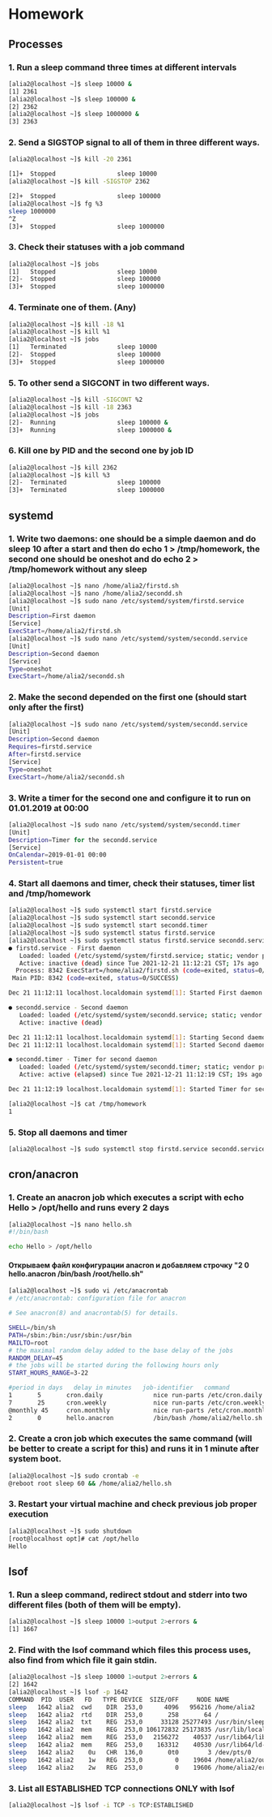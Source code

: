 # Homework

## Processes

### 1. Run a sleep command three times at different intervals

```bash
[alia2@localhost ~]$ sleep 10000 &
[1] 2361
[alia2@localhost ~]$ sleep 100000 &
[2] 2362
[alia2@localhost ~]$ sleep 1000000 &
[3] 2363
```

### 2. Send a SIGSTOP signal to all of them in three different ways.

```bash
[alia2@localhost ~]$ kill -20 2361

[1]+  Stopped                 sleep 10000
[alia2@localhost ~]$ kill -SIGSTOP 2362

[2]+  Stopped                 sleep 100000
[alia2@localhost ~]$ fg %3
sleep 1000000
^Z
[3]+  Stopped                 sleep 1000000
```

### 3. Check their statuses with a job command

```bash
[alia2@localhost ~]$ jobs
[1]   Stopped                 sleep 10000
[2]-  Stopped                 sleep 100000
[3]+  Stopped                 sleep 1000000
```

### 4. Terminate one of them. (Any)

```bash
[alia2@localhost ~]$ kill -18 %1
[alia2@localhost ~]$ kill %1
[alia2@localhost ~]$ jobs
[1]   Terminated              sleep 10000
[2]-  Stopped                 sleep 100000
[3]+  Stopped                 sleep 1000000
```

### 5. To other send a SIGCONT in two different ways.

```bash
[alia2@localhost ~]$ kill -SIGCONT %2
[alia2@localhost ~]$ kill -18 2363
[alia2@localhost ~]$ jobs
[2]-  Running                 sleep 100000 &
[3]+  Running                 sleep 1000000 &
```

### 6. Kill one by PID and the second one by job ID

```bash
[alia2@localhost ~]$ kill 2362
[alia2@localhost ~]$ kill %3
[2]-  Terminated              sleep 100000
[3]+  Terminated              sleep 1000000
```

## systemd

### 1. Write two daemons: one should be a simple daemon and do sleep 10 after a start and then do echo 1 > /tmp/homework, the second one should be oneshot and do echo 2 > /tmp/homework without any sleep

```bash
[alia2@localhost ~]$ nano /home/alia2/firstd.sh
[alia2@localhost ~]$ nano /home/alia2/secondd.sh
[alia2@localhost ~]$ sudo nano /etc/systemd/system/firstd.service
[Unit]
Description=First daemon
[Service]
ExecStart=/home/alia2/firstd.sh
[alia2@localhost ~]$ sudo nano /etc/systemd/system/secondd.service
[Unit]
Description=Second daemon
[Service]
Type=oneshot
ExecStart=/home/alia2/secondd.sh
```

### 2. Make the second depended on the first one (should start only after the first)

```bash
[alia2@localhost ~]$ sudo nano /etc/systemd/system/secondd.service
[Unit]
Description=Second daemon
Requires=firstd.service
After=firstd.service
[Service]
Type=oneshot
ExecStart=/home/alia2/secondd.sh
```

### 3. Write a timer for the second one and configure it to run on 01.01.2019 at 00:00

```bash
[alia2@localhost ~]$ sudo nano /etc/systemd/system/secondd.timer
[Unit]
Description=Timer for the secondd.service
[Service]
OnCalendar=2019-01-01 00:00
Persistent=true
```

### 4. Start all daemons and timer, check their statuses, timer list and /tmp/homework

```bash
[alia2@localhost ~]$ sudo systemctl start firstd.service
[alia2@localhost ~]$ sudo systemctl start secondd.service
[alia2@localhost ~]$ sudo systemctl start secondd.timer
[alia2@localhost ~]$ sudo systemctl status firstd.service
[alia2@localhost ~]$ sudo systemctl status firstd.service secondd.service secondd.timer
● firstd.service - First daemon
   Loaded: loaded (/etc/systemd/system/firstd.service; static; vendor preset: disabled)
   Active: inactive (dead) since Tue 2021-12-21 11:12:21 CST; 17s ago
  Process: 8342 ExecStart=/home/alia2/firstd.sh (code=exited, status=0/SUCCESS)
 Main PID: 8342 (code=exited, status=0/SUCCESS)

Dec 21 11:12:11 localhost.localdomain systemd[1]: Started First daemon.

● secondd.service - Second daemon
   Loaded: loaded (/etc/systemd/system/secondd.service; static; vendor preset: disabled)
   Active: inactive (dead)

Dec 21 11:12:11 localhost.localdomain systemd[1]: Starting Second daemon...
Dec 21 11:12:11 localhost.localdomain systemd[1]: Started Second daemon.

● secondd.timer - Timer for second daemon
   Loaded: loaded (/etc/systemd/system/secondd.timer; static; vendor preset: disabled)
   Active: active (elapsed) since Tue 2021-12-21 11:12:19 CST; 19s ago

Dec 21 11:12:19 localhost.localdomain systemd[1]: Started Timer for second daemon.

[alia2@localhost ~]$ cat /tmp/homework
1
```

### 5. Stop all daemons and timer

```bash
[alia2@localhost ~]$ sudo systemctl stop firstd.service secondd.service secondd.timer
```

## cron/anacron

### 1. Create an anacron job which executes a script with echo Hello > /opt/hello and runs every 2 days

```bash
[alia2@localhost ~]$ nano hello.sh
#!/bin/bash

echo Hello > /opt/hello
```

#### Открываем файл конфигурации anacron и добавляем строчку "2 0 hello.anacron /bin/bash /root/hello.sh"

```bash
[alia2@localhost ~]$ sudo vi /etc/anacrontab
# /etc/anacrontab: configuration file for anacron

# See anacron(8) and anacrontab(5) for details.

SHELL=/bin/sh
PATH=/sbin:/bin:/usr/sbin:/usr/bin
MAILTO=root
# the maximal random delay added to the base delay of the jobs
RANDOM_DELAY=45
# the jobs will be started during the following hours only
START_HOURS_RANGE=3-22

#period in days   delay in minutes   job-identifier   command
1       5       cron.daily              nice run-parts /etc/cron.daily
7       25      cron.weekly             nice run-parts /etc/cron.weekly
@monthly 45     cron.monthly            nice run-parts /etc/cron.monthly
2       0       hello.anacron           /bin/bash /home/alia2/hello.sh
```

### 2. Create a cron job which executes the same command (will be better to create a script for this) and runs it in 1 minute after system boot.

```bash
[alia2@localhost ~]$ sudo crontab -e
@reboot root sleep 60 && /home/alia2/hello.sh
```

### 3. Restart your virtual machine and check previous job proper execution

```bash
[alia2@localhost ~]$ sudo shutdown
[root@localhost opt]# cat /opt/hello
Hello
```

## lsof

### 1. Run a sleep command, redirect stdout and stderr into two different files (both of them will be empty).

```bash
[alia2@localhost ~]$ sleep 10000 1>output 2>errors &
[1] 1667
```

### 2. Find with the lsof command which files this process uses, also find from which file it gain stdin.

```bash
[alia2@localhost ~]$ sleep 10000 1>output 2>errors &
[2] 1642
[alia2@localhost ~]$ lsof -p 1642
COMMAND  PID  USER   FD   TYPE DEVICE  SIZE/OFF     NODE NAME
sleep   1642 alia2  cwd    DIR  253,0      4096   956216 /home/alia2
sleep   1642 alia2  rtd    DIR  253,0       258       64 /
sleep   1642 alia2  txt    REG  253,0     33128 25277493 /usr/bin/sleep
sleep   1642 alia2  mem    REG  253,0 106172832 25173835 /usr/lib/locale/locale-archive
sleep   1642 alia2  mem    REG  253,0   2156272    40537 /usr/lib64/libc-2.17.so
sleep   1642 alia2  mem    REG  253,0    163312    40530 /usr/lib64/ld-2.17.so
sleep   1642 alia2    0u   CHR  136,0       0t0        3 /dev/pts/0
sleep   1642 alia2    1w   REG  253,0         0    19604 /home/alia2/output
sleep   1642 alia2    2w   REG  253,0         0    19606 /home/alia2/errors
```

### 3. List all ESTABLISHED TCP connections ONLY with lsof

```bash
[alia2@localhost ~]$ lsof -i TCP -s TCP:ESTABLISHED
```
